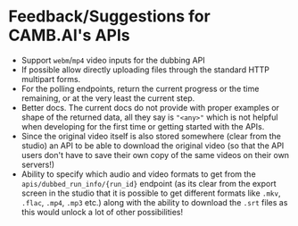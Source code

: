 # Feedback/Suggestions for CAMB.AI's APIs

- Support `webm`/`mp4` video inputs for the dubbing API
- If possible allow directly uploading files through the standard HTTP
  multipart forms.
- For the polling endpoints, return the current progress or the time remaining,
  or at the very least the current step.
- Better docs. The current docs do not provide with proper examples or shape of
  the returned data, all they say is `"<any>"` which is not helpful when
  developing for the first time or getting started with the APIs.
- Since the original video itself is also stored somewhere (clear from the
  studio) an API to be able to download the original video (so that the API
  users don't have to save their own copy of the same videos on their own servers!)
- Ability to specify which audio and video formats to get from the
  `apis/dubbed_run_info/{run_id}` endpoint (as its clear from the export screen
  in the studio that it is possible to get different formats like `.mkv`,
  `.flac`, `.mp4`, `.mp3` etc.) along with the ability to download the `.srt`
  files as this would unlock a lot of other possibilities!
